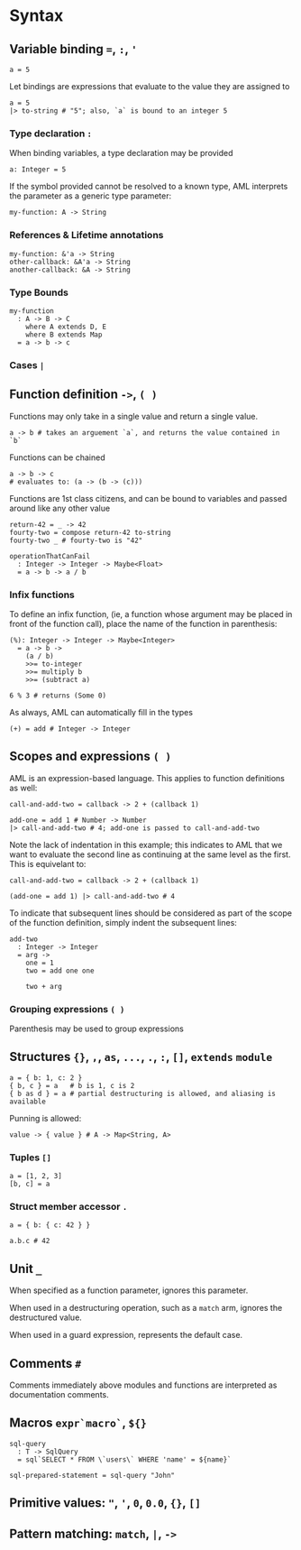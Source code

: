 # Syntax

## Variable binding `=`, `:`, `'`

```aml
a = 5
```

Let bindings are expressions that evaluate to the value they are assigned to

```aml
a = 5
|> to-string # "5"; also, `a` is bound to an integer 5
```

### Type declaration `:`

When binding variables, a type declaration may be provided

```aml
a: Integer = 5
```

If the symbol provided cannot be resolved to a known type, AML interprets the
parameter as a generic type parameter:

```aml
my-function: A -> String
```

### References & Lifetime annotations

```aml
my-function: &'a -> String
other-callback: &A'a -> String
another-callback: &A -> String
```

### Type Bounds

```aml
my-function
  : A -> B -> C
    where A extends D, E
    where B extends Map
  = a -> b -> c
```

### Cases `|`

## Function definition `->`, `( )`

Functions may only take in a single value and return a single value.

```aml
a -> b # takes an arguement `a`, and returns the value contained in `b`
```

Functions can be chained

```aml
a -> b -> c
# evaluates to: (a -> (b -> (c)))
```

Functions are 1st class citizens, and can be bound to variables and passed
around like any other value

```aml
return-42 = _ -> 42
fourty-two = compose return-42 to-string
fourty-two _ # fourty-two is "42"

operationThatCanFail
  : Integer -> Integer -> Maybe<Float>
  = a -> b -> a / b
```

### Infix functions

To define an infix function, (ie, a function whose argument may be placed in
front of the function call), place the name of the function in parenthesis:

```aml
(%): Integer -> Integer -> Maybe<Integer>
  = a -> b ->
    (a / b)
    >>= to-integer
    >>= multiply b
    >>= (subtract a)

6 % 3 # returns (Some 0)
```

As always, AML can automatically fill in the types

```aml
(+) = add # Integer -> Integer
```

## Scopes and expressions `( )`

AML is an expression-based language.
This applies to function definitions as well:

```aml
call-and-add-two = callback -> 2 + (callback 1)

add-one = add 1 # Number -> Number
|> call-and-add-two # 4; add-one is passed to call-and-add-two
```

Note the lack of indentation in this example; this indicates to AML that we
want to evaluate the second line as continuing at the same level as the first.
This is equivelant to:

```aml
call-and-add-two = callback -> 2 + (callback 1)

(add-one = add 1) |> call-and-add-two # 4
```

To indicate that subsequent lines should be considered as part of the scope of
the function definition, simply indent the subsequent lines:

```aml
add-two
  : Integer -> Integer
  = arg ->
    one = 1
    two = add one one

    two + arg
```

### Grouping expressions `( )`

Parenthesis may be used to group expressions

## Structures `{}`, `,`, `as`, `...`, `.`, `:`, `[]`, `extends` `module`

```aml
a = { b: 1, c: 2 }
{ b, c } = a   # b is 1, c is 2
{ b as d } = a # partial destructuring is allowed, and aliasing is available
```

Punning is allowed:

```aml
value -> { value } # A -> Map<String, A>
```

### Tuples `[]`

```aml
a = [1, 2, 3]
[b, c] = a
```

### Struct member accessor `.`

```aml
a = { b: { c: 42 } }

a.b.c # 42
```

## Unit `_`

When specified as a function parameter, ignores this parameter.

When used in a destructuring operation, such as a `match` arm, ignores the
destructured value.

When used in a guard expression, represents the default case.

## Comments `#`

Comments immediately above modules and functions are interpreted as
documentation comments.

## Macros `` expr`macro` ``, `${}`

```aml
sql-query
  : T -> SqlQuery
  = sql`SELECT * FROM \`users\` WHERE 'name' = ${name}`

sql-prepared-statement = sql-query "John"
```

## Primitive values: `"`, `'`, `0`, `0.0`, `{}`, `[]`

## Pattern matching: `match`, `|`, `->`
